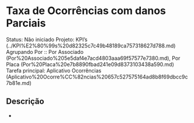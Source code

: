 # Taxa de Ocorrências com danos Parciais

Status: Não iniciado
Projeto: KPI’s (../KPI%E2%80%99s%20d82325c7c49b48189ca757318627d788.md)
Agrupando Por :: Por Associado (Por%20Associado%205e5daf4e7acd4803aaa69f57577e7380.md), Por Placa (Por%20Placa%20e7b8890fbad241e09d8373103438a590.md)
Tarefa principal: Aplicativo Ocorrências (Aplicativo%20Ocorre%CC%82ncias%20657c527575164ad8b8f69dbcc9c7b81e.md)

## Descrição

-